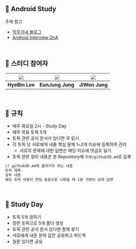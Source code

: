 ## 📌 Android Study

주제 참고 

+ [막무가내 블로그](https://imwj.notion.site/Android-Interview-3ce7ddf12ddb413a9d2213173654d52c)
+ [Android Interview QnA](https://github.com/devetude/Android-Interview-QnA)

<br/>

## 📌 스터디 참여자
|[![](https://github.com/lhb8106.png?size=100)](https://github.com/lhb8106) |[![](https://github.com/eunjjungg.png?size=100)](https://github.com/eunjjungg) |[![](https://github.com/jiwon2724.png?size=100)](https://github.com/eunjjungg) |
|:---:|:---:|:---:|
| **HyeBin Lee** | **EunJung Jung** | **JiWon Jung** |


<br/>

## 📌 규칙

- 매주 화요일 2시 - Study Day
- 매주 목표 토픽 5개
- 토픽 관련 공식 문서가 있다면 꼭 읽기
- 각 토픽 당 서로에게 내줄 핵심 문제 1~2개 이슈에 등록하여 관리
    - 서로의 문제에 대한 답변은 해당 이슈에 댓글로 달기
- 토픽 관련 정리 내용은 본 Repository에 `주제/githubID.md`로 등록

```markdown
// githubID.md에 들어가야 하는 내용
토픽 제목
공부 내용
해당 토픽 내용이 면접 질문으로 나왔을 때 1분 가량의 요약 답변
```

<br/>

## 📌 Study Day

- 토픽 5개 정하기
- 정한 토픽으로 5개 폴더 생성
- 토픽 관련 공식 문서 있다면 함께 찾기
- 서로에게 내준 문제 답안 공유하고 피드백
- 질문 있다면 공유
